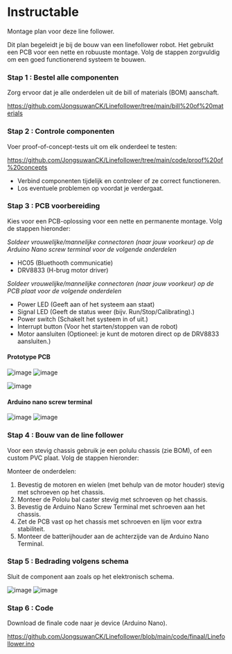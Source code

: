 # Instructable

Montage plan voor deze line follower.

Dit plan begeleidt je bij de bouw van een linefollower robot. Het gebruikt een PCB voor een nette en robuuste montage. Volg de stappen zorgvuldig om een goed functionerend systeem te bouwen.

### Stap 1 : Bestel alle componenten

Zorg ervoor dat je alle onderdelen uit de bill of materials (BOM) aanschaft.

https://github.com/JongsuwanCK/Linefollower/tree/main/bill%20of%20materials

### Stap 2 : Controle componenten

Voer proof-of-concept-tests uit om elk onderdeel te testen:

https://github.com/JongsuwanCK/Linefollower/tree/main/code/proof%20of%20concepts

* Verbind componenten tijdelijk en controleer of ze correct functioneren.
* Los eventuele problemen op voordat je verdergaat.

### Stap 3 : PCB voorbereiding

Kies voor een PCB-oplossing voor een nette en permanente montage. Volg de stappen hieronder:

*Soldeer vrouwelijke/mannelijke connectoren (naar jouw voorkeur) op de Arduino Nano screw terminal voor de volgende onderdelen*
- HC05 (Bluethooth communicatie)
- DRV8833 (H-brug motor driver)

*Soldeer  vrouwelijke/mannelijke connectoren (naar jouw voorkeur) op de PCB plaat voor de volgende onderdelen*
- Power LED (Geeft aan of het systeem aan staat)
- Signal LED (Geeft de status weer (bijv. Run/Stop/Calibrating).)
- Power switch (Schakelt het systeem in of uit.)
- Interrupt button (Voor het starten/stoppen van de robot)
- Motor aansluiten (Optioneel: je kunt de motoren direct op de DRV8833 aansluiten.)

#### Prototype PCB
![image](https://github.com/user-attachments/assets/135539e1-9cce-4a57-a907-c6fafda5c847) ![image](https://github.com/user-attachments/assets/d0207764-e1f5-4d56-ba7e-5dffd97f70c5)

![image](https://github.com/user-attachments/assets/4c13a013-9df3-428c-8c48-38c2cc964e31)

#### Arduino nano screw terminal
![image](https://github.com/user-attachments/assets/fdfb9a1a-8de1-44ea-843e-780993983630) ![image](https://github.com/user-attachments/assets/765180ae-e483-4cb9-af57-899a7f809782)


### Stap 4 : Bouw van de line follower

Voor een stevig chassis gebruik je een polulu chassis (zie BOM), of een custom PVC plaat. Volg de stappen hieronder:

Monteer de onderdelen:

1. Bevestig de motoren en wielen (met behulp van de motor houder) stevig met schroeven op het chassis.
2. Monteer de Pololu bal caster stevig met schroeven op het chassis.
3. Bevestig de Arduino Nano Screw Terminal met schroeven aan het chassis.
4. Zet de PCB vast op het chassis met schroeven en lijm voor extra stabiliteit.
5. Monteer de batterijhouder aan de achterzijde van de Arduino Nano Terminal.

### Stap 5 : Bedrading volgens schema

Sluit de component aan zoals op het elektronisch schema.

![image](https://github.com/user-attachments/assets/510c215f-5ca3-4905-854c-ae2e89ea5c17) ![image](https://github.com/user-attachments/assets/7a14c5d3-e99b-4fe0-8705-f27297cf3fca)

### Stap 6 : Code

Download de finale code naar je device (Arduino Nano).

https://github.com/JongsuwanCK/Linefollower/blob/main/code/finaal/Linefollower.ino

